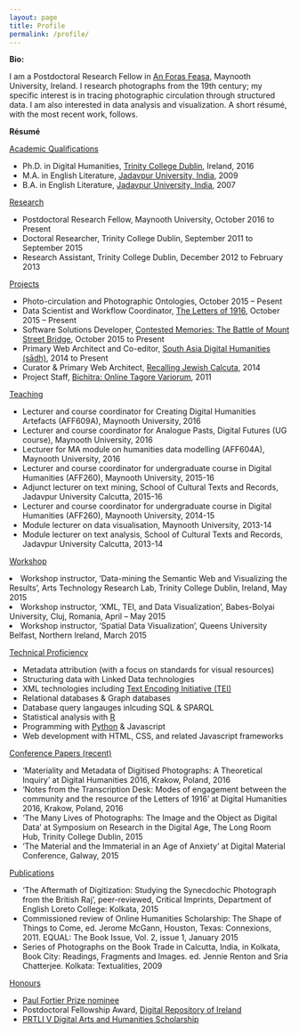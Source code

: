 ```yaml
---
layout: page
title: Profile
permalink: /profile/
---
```


<strong>Bio:</strong>

I am a Postdoctoral Research Fellow in <a href = "https://www.maynoothuniversity.ie/foras-feasa/">An Foras Feasa</a>, Maynooth University, Ireland. I research photographs from the 19th century; my specific interest is in tracing photographic circulation through structured data. I am also interested in data analysis and visualization. A short résumé, with the most recent work, follows.

<strong>Résumé</strong>

<u>Academic Qualifications</u>

<ul>
<li>Ph.D. in Digital Humanities, <a href = "http://www.tcd.ie/">Trinity College Dublin</a>, Ireland, 2016</li>
<li>M.A. in English Literature, <a href = "http://www.jaduniv.edu.in/">Jadavpur University, India</a>, 2009</li>
<li>B.A. in English Literature, <a href = "http://www.jaduniv.edu.in/">Jadavpur University, India</a>, 2007</li>
</ul>

<u>Research</u>

<ul>
<li>Postdoctoral Research Fellow, Maynooth University, October 2016 to Present</li>
<li>Doctoral Researcher, Trinity College Dublin, September 2011 to September 2015</li>
<li>Research Assistant, Trinity College Dublin, December 2012 to February 2013</li>
</ul>

<u>Projects</u>
<ul>
<li>Photo-circulation and Photographic Ontologies, October 2015 – Pesent</li>
<li>Data Scientist and Workflow Coordinator, <a href = "http://letters1916.maynoothuniversity.ie/">The Letters of 1916</a>, October 2015 – Present</li>
<li>Software Solutions Developer, <a href = "http://mountstreet1916.ie/">Contested Memories: The Battle of Mount Street Bridge</a>, October 2015 to Present</li>
<li>Primary Web Architect and Co-editor, <a href = "http://sa-dh.info/">South Asia Digital Humanities (sādh)</a>, 2014 to Present</li>
<li>Curator & Primary Web Architect, <a href = "http://www.jewishcalcutta.in/index.php">Recalling Jewish Calcuta</a>, 2014</li>
<li>Project Staff, <a href = "http://bichitra.jdvu.ac.in/index.php">Bichitra: Online Tagore Variorum</a>, 2011</li>
</ul>

<u>Teaching</u>

<ul>
<li>Lecturer and course coordinator for Creating Digital Humanities Artefacts (AFF609A), Maynooth University, 2016</li>
<li>Lecturer and course coordinator for Analogue Pasts, Digital Futures (UG course), Maynooth University, 2016</li>
<li>Lecturer for MA module on humanities data modelling (AFF604A), Maynooth University, 2016</li>
<li>Lecturer and course coordinator for undergraduate course in Digital Humanities (AFF260), Maynooth University, 2015-16</li>
<li>Adjunct lecturer on text mining, School of Cultural Texts and Records, Jadavpur University Calcutta, 2015-16</li>
<li>Lecturer and course coordinator for undergraduate course in Digital Humanities (AFF260), Maynooth University, 2014-15</li>
<li>Module lecturer on data visualisation, Maynooth University, 2013-14</li>
<li>Module lecturer on text analysis, School of Cultural Texts and Records, Jadavpur University Calcutta, 2013-14</li>
</ul>

<u>Workshop</u>

<li>Workshop instructor, ‘Data-mining the Semantic Web and Visualizing the Results’, Arts Technology Research Lab, Trinity College Dublin, Ireland, May 2015</li>
<li>Workshop instructor, ‘XML, TEI, and Data Visualization’, Babes-Bolyai University, Cluj, Romania, April – May 2015</li>
<li>Workshop instructor, ‘Spatial Data Visualization’, Queens University Belfast, Northern Ireland, March 2015</li>

<u>Technical Proficiency</u>

<ul>
<li>Metadata attribution (with a focus on standards for visual resources)</li>
<li>Structuring data with Linked Data technologies</li>
<li>XML technologies including <a href = "http://www.tei-c.org/index.xml">Text Encoding Initiative (TEI)</a> </li>
<li>Relational databases & Graph databases</li>
<li>Database query langauges inlcuding SQL & SPARQL</li>
<li>Statistical analysis with <a href = "https://www.r-project.org/">R</a></li>
<li>Programming with <a href = "https://www.python.org/">Python</a> & Javascript</li>
<li>Web development with HTML, CSS, and related Javascript frameworks</li>
</ul>

<u>Conference Papers (recent)</u>

<ul>
<li>‘Materiality and Metadata of Digitised Photographs: A Theoretical Inquiry’ at Digital Humanities 2016, Krakow, Poland, 2016</li>
<li>‘Notes from the Transcription Desk: Modes of engagement between the community and the resource of the Letters of 1916’ at Digital Humanities 2016, Krakow, Poland, 2016</li>
<li>‘The Many Lives of Photographs: The Image and the Object as Digital Data’ at Symposium on Research in the Digital Age, The Long Room Hub, Trinity College Dublin, 2015</li>
<li>‘The Material and the Immaterial in an Age of Anxiety’ at Digital Material Conference, Galway, 2015</li>
</ul>

<u>Publications</u>

<ul>
<li>‘The Aftermath of Digitization: Studying the Synecdochic Photograph from the British Raj’, peer-reviewed, Critical Imprints, Department of English Loreto College: Kolkata, 2015</li>
<li>Commissioned review of Online Humanities Scholarship: The Shape of Things to Come, ed. Jerome McGann, Houston, Texas: Connexions, 2011. EQUAL: The Book Issue, Vol. 2, issue 1, January 2015</li>
<li>Series of Photographs on the Book Trade in Calcutta, India, in Kolkata, Book City: Readings, Fragments and Images. ed. Jennie Renton and Sria Chatterjee. Kolkata: Textualities, 2009</li>
</ul>
	
<u>Honours</u>

<ul>
<li><a href = "http://adho.org/awards/paul-fortier-prize">Paul Fortier Prize nominee</a></li>
<li>Postdoctoral Fellowship Award, <a href = "http://www.dri.ie/">Digital Repository of Ireland</a></li>
<li><a href = "https://www.tcd.ie/trinitylongroomhub/themes/digital-humanities/">PRTLI V Digital Arts and Humanities Scholarship</a></li>
</ul>